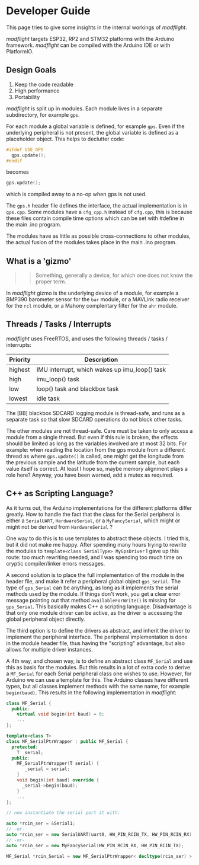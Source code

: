 # Developer Guide

This page tries to give some insights in the internal workings of _madflight_.

_madflight_ targets ESP32, RP2 and STM32 platforms with the Arduino framework. _madflight_ can be compiled with the Arduino IDE or with PlatformIO.

## Design Goals

1. Keep the code readable
2. High performance
3. Portability

_madflight_ is split up in modules. Each module lives in a separate subdirectory, for example `gps`. 

For each module a global variable is defined, for example `gps`. Even if the underlying peripheral is not present, the global variable is defined as a placeholder object. This helps to declutter code: 
```C++
#ifdef USE_GPS
  gps.update();
#endif
```
becomes
```C++
gps.update();
```
which is compiled away to a no-op when gps is not used.

The `gps.h` header file defines the interface, the actual implementation is in `gps.cpp`. Some modules have a `cfg_cpp.h` instead of `cfg.cpp`, this is because these files contain compile time options which can be set with #define in the main .ino program.

The modules have as little as possible cross-connections to other modules, the actual fusion of the modules takes place in the main .ino program.

## What is a 'gizmo'

>> Something, generally a device, for which one does not know the proper term.

In _madflight_ gizmo is the underlying device of a module, for example a BMP390 barometer sensor for the `bar` module, or a MAVLink radio receiver for the `rcl` module, or a Mahony complentary filter for the `ahr` module.

## Threads / Tasks / Interrupts

_madflight_ uses FreeRTOS, and uses the following threads / tasks / interrupts:

|Priority|Description|
|-|-|
highest | IMU interrupt, which wakes up imu_loop() task
high| imu_loop() task
low| loop() task and blackbox task
lowest| idle task

The [BB] blackbox SDCARD logging module is thread-safe, and runs as a separate task so that slow SDCARD operations do not block other tasks.

The other modules are not thread-safe. Care must be taken to only access a module from a single thread. But even if this rule is broken, the effects should be limited as long as the variables involved are at most 32 bits. For example: when reading the location from the gps module from a different thread as where `gps.update()` is called, one might get the longitude from the previous sample and the latitude from the current sample, but each value itself is correct. At least I hope so, maybe memory alignment plays a role here? Anyway, you have been warned, add a mutex as required.

## C++ as Scripting Language?

As it turns out, the Arduino implementations for the different platforms differ greatly. How to handle the fact that the class for the Serial peripheral is either a `SerialUART`, `HardwareSerial`, or a `MyFancySerial`, which might or might not be derived from `HardwareSerial` ?

One way to do this is to use templates to abstract these objects. I tried this, but it did not make me happy. After spending many hours trying to rewrite the modules to `template<class SerialType> MyGpsDriver` I gave up this route: too much rewriting needed, and I was spending too much time on cryptic compiler/linker errors messages.

A second solution is to place the full implementation of the module in the header file, and make it refer a peripheral global object `gps_Serial`. The type of `gps_Serial` can be anything, as long as it implements the serial methods used by the module. If things don't work, you get a clear error message pointing out that method `availableForWrite()` is missing for `gps_Serial`. This basically makes C++ a scripting language. Disadvantage is that only one module driver can be active, as the driver is accessing the global peripheral object directly.

The third option is to define the drivers as abstract, and inherit the driver to implement the peripheral interface. The peripheral implementation is done in the module header file, thus having the "scripting" advantage, but also allows for multiple driver instances.

A 4th way, and chosen way, is to define an abstract class `MF_Serial` and use this as basis for the modules. But this results in a lot of extra code to derive a `MF_Serial` for each Serial peripheral class one wishes to use. However, for Arduino we can use a template for this. The Arduino classes have different types, but all classes implement methods with the same name, for example `begin(baud)`. This results in the following implementation in _madflight_:

```C++
class MF_Serial {
  public:
    virtual void begin(int baud) = 0;
    ...
};

template<class T>
class MF_SerialPtrWrapper : public MF_Serial {
  protected:
    T _serial;
  public:
    MF_SerialPtrWrapper(T serial) {
       _serial = serial;
    }
    void begin(int baud) override {
      _serial->begin(baud);
    }
    ...
};

// now instantiate the serial port it with:

auto *rcin_ser = &Serial1;
// -or-
auto *rcin_ser = new SerialUART(uart0, HW_PIN_RCIN_TX, HW_PIN_RCIN_RX);
// -or-
auto *rcin_ser = new MyFancySerial(HW_PIN_RCIN_RX, HW_PIN_RCIN_TX);

MF_Serial *rcin_Serial = new MF_SerialPtrWrapper< decltype(rcin_ser) >(rcin_ser);
```
